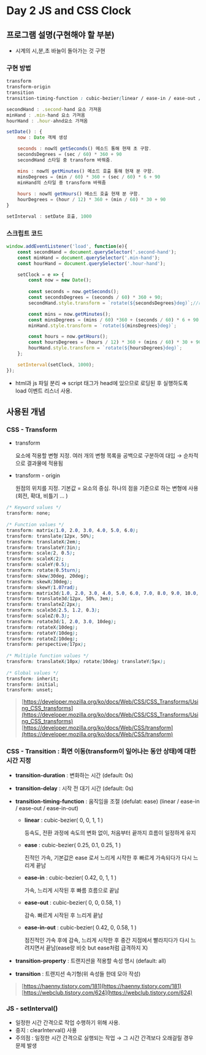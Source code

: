 # Day 2 JS and CSS Clock

## 프로그램 설명(구현해야 할 부분)

* 시계의 시,분,초 바늘이 돌아가는 것 구현

### **구현 방법**

```css
transform
transform-origin
transition
transition-timing-function : cubic-bezier(linear / ease-in / ease-out / ease-in-out)

```

```jsx
secondHand : .second-hand 요소 가져옴
minHand : .min-hand 요소 가져옴
hourHand : .hour-ahnd요소 가져옴

setDate() : {
	now : Date 객체 생성

	seconds : now의 getSeconds() 메소드 통해 현재 초 구함.
	secondsDegrees = (sec / 60) * 360 + 90
	secondHand 스타일 중 transform 바꿔줌.

	mins : now의 getMinutes() 메소드 호출 통해 현재 분 구함.
	minsDegrees = (min / 60) * 360 + (sec / 60) * 6 + 90
	minHand의 스타일 중 transform 바꿔줌
	
	hours : now의 getHours() 메소드 호출 현재 분 구함.
	hourDegrees = (hour / 12) * 360 + (min / 60) * 30 + 90
} 

setInterval : setDate 호출, 1000
```

### **스크립트 코드**

```jsx
window.addEventListener('load', function(e){
    const secondHand = document.querySelector('.second-hand');
    const minHand = document.querySelector('.min-hand');
    const hourHand = document.querySelector('.hour-hand');

    setClock = e => {
        const now = new Date();
        
        const seconds = now.getSeconds();
        const secondsDegrees = (seconds / 60) * 360 + 90;
        secondHand.style.transform = `rotate(${secondsDegrees}deg)`;//rotate(90deg);

        const mins = now.getMinutes();
        const minsDegrees = (mins / 60) *360 + (seconds / 60) * 6 + 90;
        minHand.style.transform = `rotate(${minsDegrees}deg)`;

        const hours = now.getHours();
        const hoursDegrees = (hours / 12) * 360 + (mins / 60) * 30 + 90;
        hourHand.style.transform = `rotate(${hoursDegrees}deg)`;
    };

    setInterval(setClock, 1000);
});
```

- html과 js 파일 분리 ⇒ script 태그가 head에 있으므로 로딩된 후 실행하도록 load 이벤트 리스너 사용.



## 사용된 개념

### CSS - Transform

- transform

    요소에 적용할 변형 지정. 여러 개의 변형 목록을 공백으로 구분하여 대입 → 순차적으로 결과물에 적용됨

- transform - origin

    원점의 위치를 지정. 기본값 = 요소의 중심. 하나의 점을 기준으로 하는 변형에 사용(회전, 확대, 비틀기 ... )

```css
/* Keyword values */
transform: none;
 
/* Function values */
transform: matrix(1.0, 2.0, 3.0, 4.0, 5.0, 6.0);
transform: translate(12px, 50%);
transform: translateX(2em);
transform: translateY(3in);
transform: scale(2, 0.5);
transform: scaleX(2);
transform: scaleY(0.5);
transform: rotate(0.5turn);
transform: skew(30deg, 20deg);
transform: skewX(30deg);
transform: skewY(1.07rad);
transform: matrix3d(1.0, 2.0, 3.0, 4.0, 5.0, 6.0, 7.0, 8.0, 9.0, 10.0, 11.0, 12.0, 13.0, 14.0, 15.0, 16.0);
transform: translate3d(12px, 50%, 3em);
transform: translateZ(2px);
transform: scale3d(2.5, 1.2, 0.3);
transform: scaleZ(0.3);
transform: rotate3d(1, 2.0, 3.0, 10deg);
transform: rotateX(10deg);
transform: rotateY(10deg);
transform: rotateZ(10deg);
transform: perspective(17px);
 
/* Multiple function values */
transform: translateX(10px) rotate(10deg) translateY(5px);
 
/* Global values */
transform: inherit;
transform: initial;
transform: unset;
```

> [https://developer.mozilla.org/ko/docs/Web/CSS/CSS_Transforms/Using_CSS_transforms](https://developer.mozilla.org/ko/docs/Web/CSS/CSS_Transforms/Using_CSS_transforms)
[https://developer.mozilla.org/ko/docs/Web/CSS/transform](https://developer.mozilla.org/ko/docs/Web/CSS/transform)



### CSS - Transition : 화면 이동(transform이 일어나는 동안 상태)에 대한 시간 지정

- **transition-duration** : 변화하는 시간 (default: 0s)
- **transition-delay** : 시작 전 대기 시간 (default: 0s)
- **transition-timing-function** : 움직임을 조절 (defulat: ease) (linear / ease-in / ease-out / ease-in-out)
    - **linear** : cubic-bezier( 0, 0, 1, 1 )

        등속도, 전환 과정에 속도의 변화 없이, 처음부터 끝까지 흐름이 일정하게 유지

    - **ease** : cubic-bezier( 0.25, 0.1, 0.25, 1 )

        진적인 가속, 기본값은 ease 로서 느리게 시작한 후 빠르게 가속되다가 다시 느리게 끝남

    - **ease-in** : cubic-bezier( 0.42, 0, 1, 1 )

        가속, 느리게 시작된 후 빠름 흐름으로 끝남

    - **ease-out** : cubic-bezier( 0, 0, 0.58, 1 )

        감속. 빠르게 시작된 후 느리게 끝남

    - **ease-in-out** : cubic-bezier( 0.42, 0, 0.58, 1 )

        점진적인 가속 후에 감속, 느리게 시작한 후 중간 지점에서 빨라지다가 다시 느려지면서 끝남(ease랑 비슷 but ease처럼 급격하지 X)

- **transition-property** : 트랜지션을 적용할 속성 명시 (default: all)
- **transition** : 트랜지션 속기형(위 속성들 한데 모아 작성)

> [https://haenny.tistory.com/181](https://haenny.tistory.com/181)
[https://webclub.tistory.com/624](https://webclub.tistory.com/624)



### JS - setInterval()

- 일정한 시간 간격으로 작업 수행하기 위해 사용.
- 중지 : clearInterval() 사용
- 주의점 : 일정한 시간 간격으로 실행되는 작업 → 그 시간 간격보다 오래걸릴 경우 문제 발생